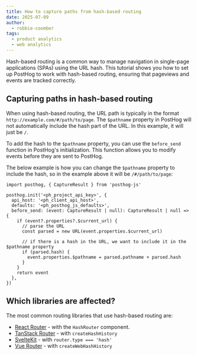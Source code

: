 ```yaml
---
title: How to capture paths from hash-based routing
date: 2025-07-09
author:
  - robbie-coomber
tags:
  - product analytics
  - web analytics
---
```


Hash-based routing is a common way to manage navigation in single-page applications (SPAs) using the URL hash. This tutorial shows you how to set up PostHog to work with hash-based routing, ensuring that pageviews and events are tracked correctly.

## Capturing paths in hash-based routing

When using hash-based routing, the URL path is typically in the format `http://example.com/#/path/to/page`. The `$pathname` property in PostHog will not automatically include the hash part of the URL. In this example, it will just be `/`.

To add the hash to the `$pathname` property, you can use the `before_send` function in PostHog's initialization. This function allows you to modify events before they are sent to PostHog.

The below example is how you can change the `$pathname` property to include the hash, so in the example above it will be `/#/path/to/page`:

```tsx
import posthog, { CaptureResult } from 'posthog-js'

posthog.init('<ph_project_api_key>', {
  api_host: '<ph_client_api_host>',
  defaults: '<ph_posthog_js_defaults>',
  before_send: (event: CaptureResult | null): CaptureResult | null => {
    if (event?.properties?.$current_url) {
      // parse the URL
      const parsed = new URL(event.properties.$current_url)

      // if there is a hash in the URL, we want to include it in the $pathname property
      if (parsed.hash) {
        event.properties.$pathname = parsed.pathname + parsed.hash
      }
    }
    return event
  },
})
```

## Which libraries are affected?

The most common routing libraries that use hash-based routing are:
* [React Router](https://reactrouter.com/) - with the `HashRouter` component.
* [TanStack Router](https://tanstack.com/router/v1/docs/framework/react/guide/history-types) - with `createHashHistory`
* [SvelteKit](https://svelte.dev/docs/kit/configuration#router) - with `router.type === 'hash'`
* [Vue Router](https://router.vuejs.org/guide/essentials/history-mode#Hash-Mode) - with `createWebHashHistory`
